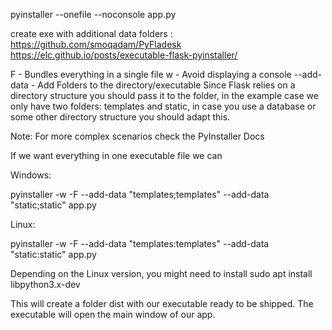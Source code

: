pyinstaller --onefile --noconsole  app.py


create exe with additional data folders :
https://github.com/smoqadam/PyFladesk
https://elc.github.io/posts/executable-flask-pyinstaller/





F - Bundles everything in a single file
w - Avoid displaying a console
--add-data - Add Folders to the directory/executable
Since Flask relies on a directory structure you should pass it to the folder, in the example case we only have two folders: templates and static, in case you use a database or some other directory structure you should adapt this.

Note: For more complex scenarios check the PyInstaller Docs

If we want everything in one executable file we can

Windows:

pyinstaller -w -F --add-data "templates;templates" --add-data "static;static" app.py

Linux:

pyinstaller -w -F --add-data "templates:templates" --add-data "static:static" app.py

Depending on the Linux version, you might need to install sudo apt install libpython3.x-dev

This will create a folder dist with our executable ready to be shipped. The executable will open the main window of our app.